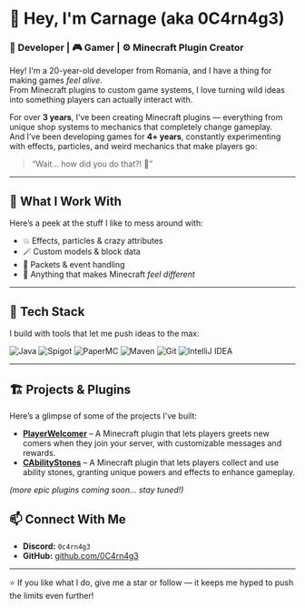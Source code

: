 # 👾 Hey, I'm Carnage (aka 0C4rn4g3)

### 🧠 Developer | 🎮 Gamer | ⚙️ Minecraft Plugin Creator

Hey! I'm a 20-year-old developer from Romania, and I have a thing for making games *feel alive*.  
From Minecraft plugins to custom game systems, I love turning wild ideas into something players can actually interact with.

For over **3 years**, I’ve been creating Minecraft plugins — everything from unique shop systems to mechanics that completely change gameplay.  
And I’ve been developing games for **4+ years**, constantly experimenting with effects, particles, and weird mechanics that make players go:

> “Wait… how did you do that?! 🤯”

---

## 🧩 What I Work With
Here’s a peek at the stuff I like to mess around with:

- 💥 Effects, particles & crazy attributes  
- 🪄 Custom models & block data  
- 🧩 Packets & event handling  
- 🧱 Anything that makes Minecraft *feel different*  

---

## 🧰 Tech Stack
I build with tools that let me push ideas to the max:

![Java](https://img.shields.io/badge/Java-%23ED8B00.svg?style=for-the-badge&logo=openjdk&logoColor=white)
![Spigot](https://img.shields.io/badge/Spigot-%23F68C1E.svg?style=for-the-badge&logo=spigotmc&logoColor=white)
![PaperMC](https://img.shields.io/badge/PaperMC-%23006BB6.svg?style=for-the-badge&logo=paper&logoColor=white)
![Maven](https://img.shields.io/badge/Maven-%23C71A36.svg?style=for-the-badge&logo=apachemaven&logoColor=white)
![Git](https://img.shields.io/badge/Git-%23F05033.svg?style=for-the-badge&logo=git&logoColor=white)
![IntelliJ IDEA](https://img.shields.io/badge/IntelliJ%20IDEA-%23000000.svg?style=for-the-badge&logo=intellijidea&logoColor=white)

---

## 🏗️ Projects & Plugins

Here’s a glimpse of some of the projects I’ve built:

- [**PlayerWelcomer**](https://github.com/FinalCarnage942/PlayerWelcomer) – A Minecraft plugin that lets players greets new comers when they join your server, with customizable messages and rewards.
- [**CAbilityStones**](https://github.com/FinalCarnage942/CAbilityStones) – A Minecraft plugin that lets players collect and use ability stones, granting unique powers and effects to enhance gameplay.

*(more epic plugins coming soon… stay tuned!)*  


## 📫 Connect With Me
- **Discord:** `0c4rn4g3`  
- **GitHub:** [github.com/0C4rn4g3](https://github.com/0C4rn4g3)

---

⭐ If you like what I do, give me a star or follow — it keeps me hyped to push the limits even further!
